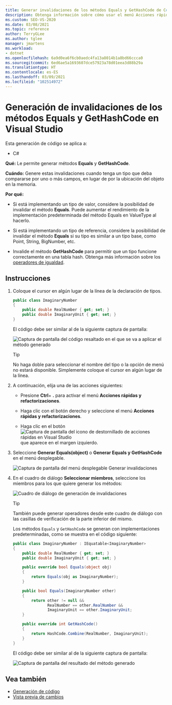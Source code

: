 ```yaml
---
title: Generar invalidaciones de los métodos Equals y GetHashCode de C#
description: Obtenga información sobre cómo usar el menú Acciones rápidas y refactorizaciones para generar métodos Equals y GetHashCode.
ms.custom: SEO-VS-2020
ms.date: 03/08/2021
ms.topic: reference
author: TerryGLee
ms.author: tglee
manager: jmartens
ms.workload:
- dotnet
ms.openlocfilehash: 6a9d0ea6f6cb0aedc4fa13a8014b1a8bd66ccca0
ms.sourcegitcommit: 6ed6ae5a1693607dce57923a78d01eea3d88b29a
ms.translationtype: HT
ms.contentlocale: es-ES
ms.lasthandoff: 03/09/2021
ms.locfileid: "102514972"
---
```

# <a name="generate-equals-and-gethashcode-method-overrides-in-visual-studio"></a>Generación de invalidaciones de los métodos Equals y GetHashCode en Visual Studio

Esta generación de código se aplica a:

- C#

**Qué:** Le permite generar métodos **Equals** y **GetHashCode**.

**Cuándo:** Genere estas invalidaciones cuando tenga un tipo que deba compararse por uno o más campos, en lugar de por la ubicación del objeto en la memoria.

**Por qué:**

- Si está implementando un tipo de valor, considere la posibilidad de invalidar el método **Equals**. Puede aumentar el rendimiento de la implementación predeterminada del método Equals en ValueType al hacerlo.

- Si está implementando un tipo de referencia, considere la posibilidad de invalidar el método **Equals** si su tipo es similar a un tipo base, como Point, String, BigNumber, etc.

- Invalide el método **GetHashCode** para permitir que un tipo funcione correctamente en una tabla hash. Obtenga más información sobre los [operadores de igualdad](/dotnet/standard/design-guidelines/equality-operators).

## <a name="how-to"></a>Instrucciones

1. Coloque el cursor en algún lugar de la línea de la declaración de tipos.

    ```csharp
    public class ImaginaryNumber
    {
        public double RealNumber { get; set; }
        public double ImaginaryUnit { get; set; }
    }
    ```

   El código debe ser similar al de la siguiente captura de pantalla:

   ![Captura de pantalla del código resaltado en el que se va a aplicar el método generado](media/overrides-highlight-cs.png)

   > [!TIP]
   > No haga doble para seleccionar el nombre del tipo o la opción de menú no estará disponible. Simplemente coloque el cursor en algún lugar de la línea.

1. A continuación, elija una de las acciones siguientes:

   - Presione **Ctrl**+ **.** para activar el menú **Acciones rápidas y refactorizaciones**.

   - Haga clic con el botón derecho y seleccione el menú **Acciones rápidas y refactorizaciones**.

   - Haga clic en el botón ![Captura de pantalla del icono de destornillado de acciones rápidas en Visual Studio](../media/screwdriver-icon.png) que aparece en el margen izquierdo.

1. Seleccione **Generar Equals(object)** o **Generar Equals y GetHashCode** en el menú desplegable.

   ![Captura de pantalla del menú desplegable Generar invalidaciones](media/overrides-preview-cs.png)

1. En el cuadro de diálogo **Seleccionar miembros**, seleccione los miembros para los que quiere generar los métodos:

    ![Cuadro de diálogo de generación de invalidaciones](media/overrides-dialog-cs.png)

    > [!TIP]
    > También puede generar operadores desde este cuadro de diálogo con las casillas de verificación de la parte inferior del mismo.

   Los métodos `Equals` y `GetHashCode` se generan con implementaciones predeterminadas, como se muestra en el código siguiente:

    ```csharp
   public class ImaginaryNumber : IEquatable<ImaginaryNumber>
    {
        public double RealNumber { get; set; }
        public double ImaginaryUnit { get; set; }

        public override bool Equals(object obj)
        {
            return Equals(obj as ImaginaryNumber);
        }

        public bool Equals(ImaginaryNumber other)
        {
            return other != null &&
                   RealNumber == other.RealNumber &&
                   ImaginaryUnit == other.ImaginaryUnit;
        }

        public override int GetHashCode()
        {
            return HashCode.Combine(RealNumber, ImaginaryUnit);
        }
    }
    ```

   El código debe ser similar al de la siguiente captura de pantalla:

   ![Captura de pantalla del resultado del método generado](media/overrides-result-cs.png)

## <a name="see-also"></a>Vea también

- [Generación de código](../code-generation-in-visual-studio.md)
- [Vista previa de cambios](../../ide/preview-changes.md)

